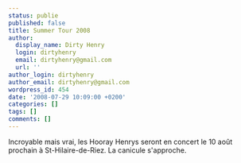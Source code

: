 ```yaml
---
status: publie
published: false
title: Summer Tour 2008
author:
  display_name: Dirty Henry
  login: dirtyhenry
  email: dirtyhenry@gmail.com
  url: ''
author_login: dirtyhenry
author_email: dirtyhenry@gmail.com
wordpress_id: 454
date: '2008-07-29 10:09:00 +0200'
categories: []
tags: []
comments: []
---
```

Incroyable mais vrai, les Hooray Henrys seront en concert le 10 août prochain à St-Hilaire-de-Riez. La canicule s'approche.
